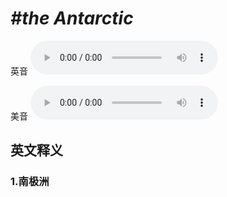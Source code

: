 # ***\#the Antarctic*** 
英音
<audio src="./media/the Antarctic1.aac" controls="controls"></audio>

美音
<audio src="./media/the Antarctic2.aac" controls="controls"></audio>



  

英文释义
---
### 1.**南极洲**  


